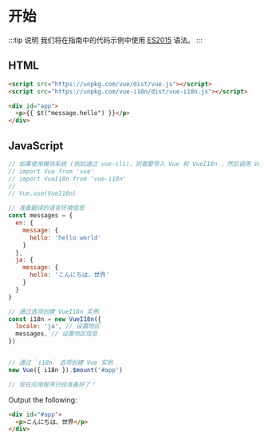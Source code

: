 # 开始

:::tip 说明
我们将在指南中的代码示例中使用 [ES2015](https://github.com/lukehoban/es6features) 语法。
:::

## HTML

```html
<script src="https://unpkg.com/vue/dist/vue.js"></script>
<script src="https://unpkg.com/vue-i18n/dist/vue-i18n.js"></script>

<div id="app">
  <p>{{ $t("message.hello") }}</p>
</div>
```

## JavaScript

```js
// 如果使用模块系统 (例如通过 vue-cli)，则需要导入 Vue 和 VueI18n ，然后调用 Vue.use(VueI18n)。
// import Vue from 'vue'
// import VueI18n from 'vue-i18n'
//
// Vue.use(VueI18n)

// 准备翻译的语言环境信息
const messages = {
  en: {
    message: {
      hello: 'hello world'
    }
  },
  ja: {
    message: {
      hello: 'こんにちは、世界'
    }
  }
}

// 通过选项创建 VueI18n 实例
const i18n = new VueI18n({
  locale: 'ja', // 设置地区
  messages, // 设置地区信息
})


// 通过 `i18n` 选项创建 Vue 实例
new Vue({ i18n }).$mount('#app')

// 现在应用程序已经准备好了！
```

Output the following:

```html
<div id="#app">
  <p>こんにちは、世界</p>
</div>
```
